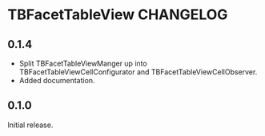 # TBFacetTableView CHANGELOG

## 0.1.4

* Split TBFacetTableViewManger up into TBFacetTableViewCellConfigurator and TBFacetTableViewCellObserver.
* Added documentation.

## 0.1.0

Initial release.

